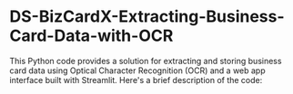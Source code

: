# DS-BizCardX-Extracting-Business-Card-Data-with-OCR
This Python code provides a solution for extracting and storing business card data using Optical Character Recognition (OCR) and a web app interface built with Streamlit. Here's a brief description of the code:
